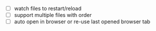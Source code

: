 -   [ ] watch files to restart/reload
-   [ ] support multiple files with order
-   [ ] auto open in browser or re-use last opened browser tab

